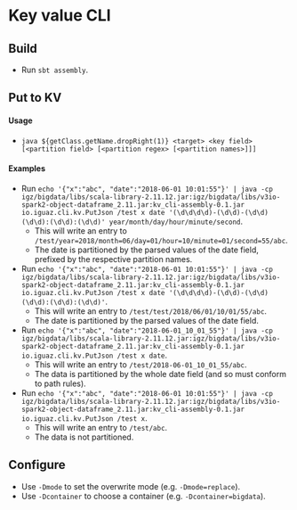 Key value CLI 
=================

Build
--------
* Run `sbt assembly`.

Put to KV
-----------
#### Usage
* `java ${getClass.getName.dropRight(1)} <target> <key field> [<partition field> [<partition regex> [<partition names>]]]`

#### Examples
* Run `echo '{"x":"abc", "date":"2018-06-01 10:01:55"}' | java -cp igz/bigdata/libs/scala-library-2.11.12.jar:igz/bigdata/libs/v3io-spark2-object-dataframe_2.11.jar:kv_cli-assembly-0.1.jar io.iguaz.cli.kv.PutJson /test x date '(\d\d\d\d)-(\d\d)-(\d\d) (\d\d):(\d\d):(\d\d)' year/month/day/hour/minute/second`.
  * This will write an entry to `/test/year=2018/month=06/day=01/hour=10/minute=01/second=55/abc`.
  * The date is partitioned by the parsed values of the date field, prefixed by the respective partition names.
* Run `echo '{"x":"abc", "date":"2018-06-01 10:01:55"}' | java -cp igz/bigdata/libs/scala-library-2.11.12.jar:igz/bigdata/libs/v3io-spark2-object-dataframe_2.11.jar:kv_cli-assembly-0.1.jar io.iguaz.cli.kv.PutJson /test x date '(\d\d\d\d)-(\d\d)-(\d\d) (\d\d):(\d\d):(\d\d)'`.
  * This will write an entry to `/test/test/2018/06/01/10/01/55/abc`.
  * The date is partitioned by the parsed values of the date field.
* Run `echo '{"x":"abc", "date":"2018-06-01_10_01_55"}' | java -cp igz/bigdata/libs/scala-library-2.11.12.jar:igz/bigdata/libs/v3io-spark2-object-dataframe_2.11.jar:kv_cli-assembly-0.1.jar io.iguaz.cli.kv.PutJson /test x date`.
  * This will write an entry to `/test/2018-06-01_10_01_55/abc`.
  * The data is partitioned by the whole date field (and so must conform to path rules).
* Run `echo '{"x":"abc", "date":"2018-06-01 10:01:55"}' | java -cp igz/bigdata/libs/scala-library-2.11.12.jar:igz/bigdata/libs/v3io-spark2-object-dataframe_2.11.jar:kv_cli-assembly-0.1.jar io.iguaz.cli.kv.PutJson /test x`.
  * This will write an entry to `/test/abc`.
  * The data is not partitioned.
  
Configure
----------
* Use `-Dmode` to set the overwrite mode (e.g. `-Dmode=replace`).
* Use `-Dcontainer` to choose a container (e.g. `-Dcontainer=bigdata`).
